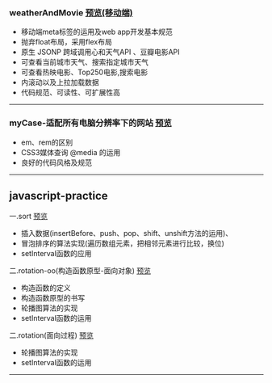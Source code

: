 ### weatherAndMovie [预览(移动端)](https://hardmanhong.github.io/myPage/weatherAndMovie/index.html)
* 移动端meta标签的运用及web app开发基本规范
* 抛弃float布局，采用flex布局
* 原生 JSONP 跨域调用心和天气API 、豆瓣电影API
* 可查看当前城市天气、搜索指定城市天气
* 可查看热映电影、Top250电影,搜索电影
* 内滚动以及上拉加载数据
* 代码规范、可读性、可扩展性高
---

### myCase-适配所有电脑分辨率下的网站 [预览](https://hardmanhong.github.io/myPage/myCase/index.html)
* em、rem的区别
* CSS3媒体查询 @media 的运用
* 良好的代码风格及规范
---

## javascript-practice

一.sort [预览](https://hardmanhong.github.io/myPage/javascript-practice/sort/sort.html)
* 插入数据(insertBefore、push、pop、shift、unshift方法的运用)、
* 冒泡排序的算法实现(遍历数组元素，把相邻元素进行比较，换位)
* setInterval函数的应用

二.rotation-oo(构造函数原型-面向对象) [预览](https://hardmanhong.github.io/myPage/javascript-practice/rotation-oo/rotation.html)
* 构造函数的定义
* 构造函数原型的书写
* 轮播图算法的实现
* setInterval函数的运用

二.rotation(面向过程) [预览](https://hardmanhong.github.io/myPage/javascript-practice/rotation/rotation.html)
* 轮播图算法的实现
* setInterval函数的运用
---
